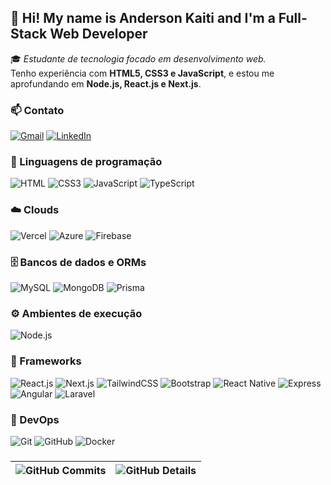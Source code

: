 ## 👋 Hi! My name is Anderson Kaiti and I'm a Full-Stack Web Developer

🎓 _Estudante de tecnologia focado em desenvolvimento web._  
Tenho experiência com **HTML5, CSS3 e JavaScript**, e estou me aprofundando em **Node.js, React.js e Next.js**.

### 📫 Contato

[![Gmail](https://img.shields.io/badge/Gmail-333333?style=flat&logo=gmail)](mailto:anderkaiti@gmail.com)
[![LinkedIn](https://img.shields.io/badge/LinkedIn-333333?style=flat&logo=linkedin)](https://www.linkedin.com/in/anderson-kaiti-67906126a/)

### 🧠 Linguagens de programação

![HTML](https://img.shields.io/badge/HTML-333333?style=flat&logo=html5)
![CSS3](https://img.shields.io/badge/CSS3-333333?style=flat&logo=css3)
![JavaScript](https://img.shields.io/badge/JavaScript-333333?style=flat&logo=javascript)
![TypeScript](https://img.shields.io/badge/TypeScript-333333?style=flat&logo=typescript)

### ☁️ Clouds

![Vercel](https://img.shields.io/badge/Vercel-333333?style=flat&logo=vercel)
![Azure](https://img.shields.io/badge/Azure-333333?style=flat&logo=azure)
![Firebase](https://img.shields.io/badge/Firebase-333333?style=flat&logo=firebase)

### 🗄️ Bancos de dados e ORMs

![MySQL](https://img.shields.io/badge/MySQL-333333?style=flat&logo=mysql)
![MongoDB](https://img.shields.io/badge/MongoDB-333333?style=flat&logo=mongodb)
![Prisma](https://img.shields.io/badge/Prisma-333333?style=flat&logo=prisma)

### ⚙️ Ambientes de execução

![Node.js](https://img.shields.io/badge/Node.js-333333?style=flat&logo=node.js)

### 🧩 Frameworks

![React.js](https://img.shields.io/badge/React.js-333333?style=flat&logo=react)
![Next.js](https://img.shields.io/badge/Next.js-333333?style=flat&logo=next.js)
![TailwindCSS](https://img.shields.io/badge/TailwindCSS-333333?style=flat&logo=tailwindcss)
![Bootstrap](https://img.shields.io/badge/Bootstrap-333333?style=flat&logo=bootstrap)
![React Native](https://img.shields.io/badge/React%20Native-333333?style=flat&logo=react)
![Express](https://img.shields.io/badge/Express-333333?style=flat&logo=express)
![Angular](https://img.shields.io/badge/Angular-333333?style=flat&logo=angular)
![Laravel](https://img.shields.io/badge/Laravel-333333?style=flat&logo=laravel)

### 🚀 DevOps

![Git](https://img.shields.io/badge/Git-333333?style=flat&logo=git)
![GitHub](https://img.shields.io/badge/GitHub-333333?style=flat&logo=github)
![Docker](https://img.shields.io/badge/Docker-333333?style=flat&logo=docker)

###

| ![GitHub Commits](https://github-readme-stats.vercel.app/api/top-langs/?username=andersonkaiti&layout=compact&langs_count=7&theme=dark) | ![GitHub Details](https://github-readme-stats.vercel.app/api?username=andersonkaiti&show_icons=true&theme=dark) |
| --------------------------------------------------------------------------------------------------------------------------------------- | --------------------------------------------------------------------------------------------------------------- |
